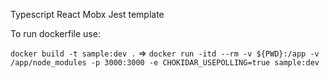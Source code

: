 Typescript React Mobx Jest template

To run dockerfile use:

`docker build -t sample:dev .` => 
`docker run -itd --rm -v ${PWD}:/app -v /app/node_modules -p 3000:3000 -e CHOKIDAR_USEPOLLING=true sample:dev`
